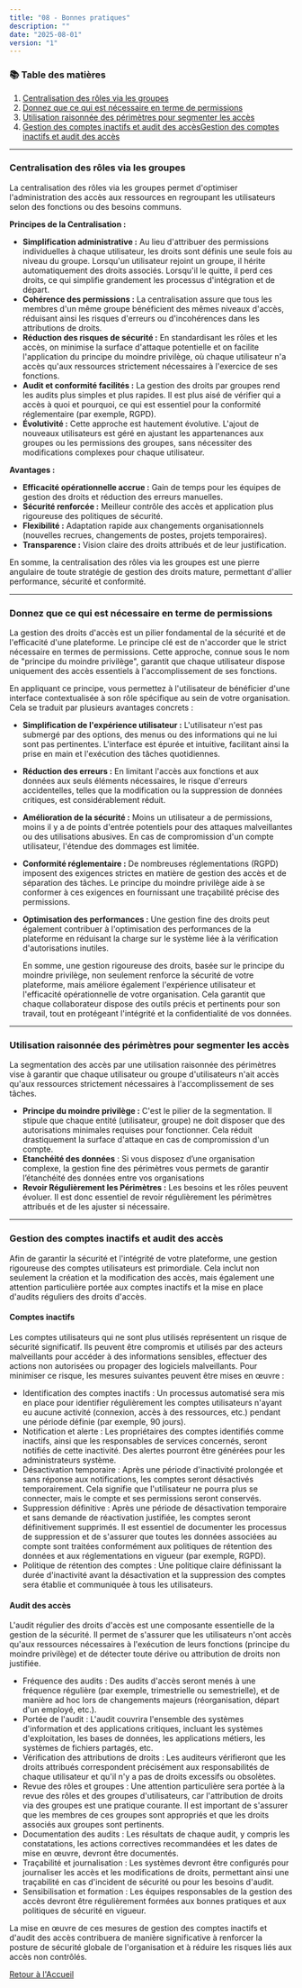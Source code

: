 ```yaml
---
title: "08 - Bonnes pratiques"
description: ""
date: "2025-08-01"
version: "1"
---
```


### 📚 Table des matières

1. [Centralisation des rôles via les groupes](#centralisation-des-rôles-via-les-groupes)
2. [Donnez que ce qui est nécessaire en terme de permissions](#donnez-que-ce-qui-est-nécessaire-en-terme-de-permissions)
3. [Utilisation raisonnée des périmètres pour segmenter les accès](#utilisation-raisonnée-des-périmètres-pour-segmenter-les-accès)
4. [Gestion des comptes inactifs et audit des accèsGestion des comptes inactifs et audit des accès](#gestion-des-comptes-inactifs-et-audit-des-accèsgestion-des-comptes-inactifs-et-audit-des-accès)

--- 

### Centralisation des rôles via les groupes

La centralisation des rôles via les groupes permet d'optimiser l'administration des accès aux ressources en regroupant les utilisateurs selon des fonctions ou des besoins communs.

**Principes de la Centralisation :**

* **Simplification administrative :** Au lieu d'attribuer des permissions individuelles à chaque utilisateur, les droits sont définis une seule fois au niveau du groupe. Lorsqu'un utilisateur rejoint un groupe, il hérite automatiquement des droits associés. Lorsqu'il le quitte, il perd ces droits, ce qui simplifie grandement les processus d'intégration et de départ.  
* **Cohérence des permissions :** La centralisation assure que tous les membres d'un même groupe bénéficient des mêmes niveaux d'accès, réduisant ainsi les risques d'erreurs ou d'incohérences dans les attributions de droits.  
* **Réduction des risques de sécurité :** En standardisant les rôles et les accès, on minimise la surface d'attaque potentielle et on facilite l'application du principe du moindre privilège, où chaque utilisateur n'a accès qu'aux ressources strictement nécessaires à l'exercice de ses fonctions.  
* **Audit et conformité facilités :** La gestion des droits par groupes rend les audits plus simples et plus rapides. Il est plus aisé de vérifier qui a accès à quoi et pourquoi, ce qui est essentiel pour la conformité réglementaire (par exemple, RGPD).  
* **Évolutivité :** Cette approche est hautement évolutive. L'ajout de nouveaux utilisateurs est géré en ajustant les appartenances aux groupes ou les permissions des groupes, sans nécessiter des modifications complexes pour chaque utilisateur.

**Avantages :**

* **Efficacité opérationnelle accrue :** Gain de temps pour les équipes de gestion des droits et réduction des erreurs manuelles.  
* **Sécurité renforcée :** Meilleur contrôle des accès et application plus rigoureuse des politiques de sécurité.  
* **Flexibilité :** Adaptation rapide aux changements organisationnels (nouvelles recrues, changements de postes, projets temporaires).  
* **Transparence :** Vision claire des droits attribués et de leur justification.

En somme, la centralisation des rôles via les groupes est une pierre angulaire de toute stratégie de gestion des droits mature, permettant d'allier performance, sécurité et conformité.

--- 

### Donnez que ce qui est nécessaire en terme de permissions

La gestion des droits d'accès est un pilier fondamental de la sécurité et de l'efficacité d'une plateforme. Le principe clé est de n'accorder que le strict nécessaire en termes de permissions. Cette approche, connue sous le nom de "principe du moindre privilège", garantit que chaque utilisateur dispose uniquement des accès essentiels à l'accomplissement de ses fonctions.

En appliquant ce principe, vous permettez à l'utilisateur de bénéficier d'une interface contextualisée à son rôle spécifique au sein de votre organisation. Cela se traduit par plusieurs avantages concrets :

* **Simplification de l'expérience utilisateur :** L'utilisateur n'est pas submergé par des options, des menus ou des informations qui ne lui sont pas pertinentes. L'interface est épurée et intuitive, facilitant ainsi la prise en main et l'exécution des tâches quotidiennes.  
* **Réduction des erreurs :** En limitant l'accès aux fonctions et aux données aux seuls éléments nécessaires, le risque d'erreurs accidentelles, telles que la modification ou la suppression de données critiques, est considérablement réduit.  
* **Amélioration de la sécurité :** Moins un utilisateur a de permissions, moins il y a de points d'entrée potentiels pour des attaques malveillantes ou des utilisations abusives. En cas de compromission d'un compte utilisateur, l'étendue des dommages est limitée.  
* **Conformité réglementaire :** De nombreuses réglementations (RGPD) imposent des exigences strictes en matière de gestion des accès et de séparation des tâches. Le principe du moindre privilège aide à se conformer à ces exigences en fournissant une traçabilité précise des permissions.  
* **Optimisation des performances :** Une gestion fine des droits peut également contribuer à l'optimisation des performances de la plateforme en réduisant la charge sur le système liée à la vérification d'autorisations inutiles.

  En somme, une gestion rigoureuse des droits, basée sur le principe du moindre privilège, non seulement renforce la sécurité de votre plateforme, mais améliore également l'expérience utilisateur et l'efficacité opérationnelle de votre organisation. Cela garantit que chaque collaborateur dispose des outils précis et pertinents pour son travail, tout en protégeant l'intégrité et la confidentialité de vos données.

--- 

### Utilisation raisonnée des périmètres pour segmenter les accès

La segmentation des accès par une utilisation raisonnée des périmètres vise à garantir que chaque utilisateur ou groupe d'utilisateurs n'ait accès qu'aux ressources strictement nécessaires à l'accomplissement de ses tâches.

- **Principe du moindre privilège :** C'est le pilier de la segmentation. Il stipule que chaque entité (utilisateur, groupe) ne doit disposer que des autorisations minimales requises pour fonctionner. Cela réduit drastiquement la surface d'attaque en cas de compromission d'un compte.  
- **Etanchéité des données** : Si vous disposez d’une organisation complexe, la gestion fine des périmètres vous permets de garantir l’étanchéité des données entre vos organisations  
- **Revoir Régulièrement les Périmètres :** Les besoins et les rôles peuvent évoluer. Il est donc essentiel de revoir régulièrement les périmètres attribués et de les ajuster si nécessaire.

--- 

### Gestion des comptes inactifs et audit des accès

Afin de garantir la sécurité et l'intégrité de votre plateforme, une gestion rigoureuse des comptes utilisateurs est primordiale. Cela inclut non seulement la création et la modification des accès, mais également une attention particulière portée aux comptes inactifs et la mise en place d'audits réguliers des droits d'accès.

#### Comptes inactifs

  Les comptes utilisateurs qui ne sont plus utilisés représentent un risque de sécurité significatif. Ils peuvent être compromis et utilisés par des acteurs malveillants pour accéder à des informations sensibles, effectuer des actions non autorisées ou propager des logiciels malveillants. Pour minimiser ce risque, les mesures suivantes peuvent être mises en œuvre :

* Identification des comptes inactifs : Un processus automatisé sera mis en place pour identifier régulièrement les comptes utilisateurs n'ayant eu aucune activité (connexion, accès à des ressources, etc.) pendant une période définie (par exemple, 90 jours).  
* Notification et alerte : Les propriétaires des comptes identifiés comme inactifs, ainsi que les responsables de services concernés, seront notifiés de cette inactivité. Des alertes pourront être générées pour les administrateurs système.  
* Désactivation temporaire : Après une période d'inactivité prolongée et sans réponse aux notifications, les comptes seront désactivés temporairement. Cela signifie que l'utilisateur ne pourra plus se connecter, mais le compte et ses permissions seront conservés.  
* Suppression définitive : Après une période de désactivation temporaire et sans demande de réactivation justifiée, les comptes seront définitivement supprimés. Il est essentiel de documenter les processus de suppression et de s'assurer que toutes les données associées au compte sont traitées conformément aux politiques de rétention des données et aux réglementations en vigueur (par exemple, RGPD).  
* Politique de rétention des comptes : Une politique claire définissant la durée d'inactivité avant la désactivation et la suppression des comptes sera établie et communiquée à tous les utilisateurs.

#### Audit des accès

L'audit régulier des droits d'accès est une composante essentielle de la gestion de la sécurité. Il permet de s'assurer que les utilisateurs n'ont accès qu'aux ressources nécessaires à l'exécution de leurs fonctions (principe du moindre privilège) et de détecter toute dérive ou attribution de droits non justifiée.

* Fréquence des audits : Des audits d'accès seront menés à une fréquence régulière (par exemple, trimestrielle ou semestrielle), et de manière ad hoc lors de changements majeurs (réorganisation, départ d'un employé, etc.).  
* Portée de l'audit : L'audit couvrira l'ensemble des systèmes d'information et des applications critiques, incluant les systèmes d'exploitation, les bases de données, les applications métiers, les systèmes de fichiers partagés, etc.  
* Vérification des attributions de droits : Les auditeurs vérifieront que les droits attribués correspondent précisément aux responsabilités de chaque utilisateur et qu'il n'y a pas de droits excessifs ou obsolètes.  
* Revue des rôles et groupes : Une attention particulière sera portée à la revue des rôles et des groupes d'utilisateurs, car l'attribution de droits via des groupes est une pratique courante. Il est important de s'assurer que les membres de ces groupes sont appropriés et que les droits associés aux groupes sont pertinents.  
* Documentation des audits : Les résultats de chaque audit, y compris les constatations, les actions correctives recommandées et les dates de mise en œuvre, devront être documentés.  
* Traçabilité et journalisation : Les systèmes devront être configurés pour journaliser les accès et les modifications de droits, permettant ainsi une traçabilité en cas d'incident de sécurité ou pour les besoins d'audit.  
* Sensibilisation et formation : Les équipes responsables de la gestion des accès devront être régulièrement formées aux bonnes pratiques et aux politiques de sécurité en vigueur.

La mise en œuvre de ces mesures de gestion des comptes inactifs et d'audit des accès contribuera de manière significative à renforcer la posture de sécurité globale de l'organisation et à réduire les risques liés aux accès non contrôlés.


[Retour à l'Accueil](../accueil)
